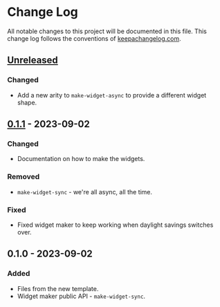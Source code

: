 # Change Log
All notable changes to this project will be documented in this file. This change log follows the conventions of [keepachangelog.com](http://keepachangelog.com/).

## [Unreleased]
### Changed
- Add a new arity to `make-widget-async` to provide a different widget shape.

## [0.1.1] - 2023-09-02
### Changed
- Documentation on how to make the widgets.

### Removed
- `make-widget-sync` - we're all async, all the time.

### Fixed
- Fixed widget maker to keep working when daylight savings switches over.

## 0.1.0 - 2023-09-02
### Added
- Files from the new template.
- Widget maker public API - `make-widget-sync`.

[Unreleased]: https://github.com/your-name/clj-flver/compare/0.1.1...HEAD
[0.1.1]: https://github.com/your-name/clj-flver/compare/0.1.0...0.1.1
